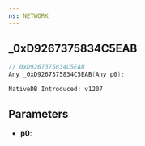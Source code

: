 ```yaml
---
ns: NETWORK
---
```

## _0xD9267375834C5EAB

```c
// 0xD9267375834C5EAB
Any _0xD9267375834C5EAB(Any p0);
```

```
NativeDB Introduced: v1207
```

## Parameters
* **p0**:
